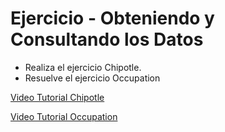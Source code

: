 # Ejercicio - Obteniendo y Consultando los Datos

- Realiza el ejercicio Chipotle.
- Resuelve el ejercicio Occupation

[Video Tutorial Chipotle](https://www.youtube.com/watch?v=lpuYZ5EUyS8&list=PLgJhDSE2ZLxaY_DigHeiIDC1cD09rXgJv&index=2)

[Video Tutorial Occupation](https://www.youtube.com/watch?v=W8AB5s-L3Rw&list=PLgJhDSE2ZLxaY_DigHeiIDC1cD09rXgJv&index=4)
